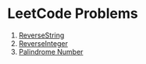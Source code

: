LeetCode Problems
=====================
1. [ReverseString](https://leetcode.com/problems/reverse-string/description/)
2. [ReverseInteger](https://leetcode.com/problems/reverse-integer/)
3. [Palindrome Number](https://leetcode.com/problems/palindrome-number/)